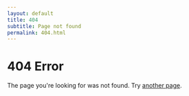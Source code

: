 ```yaml
---
layout: default
title: 404
subtitle: Page not found
permalink: 404.html
---
```


# 404 Error

The page you're looking for was not found. Try <a href="{{ site.url }}">another page</a>.